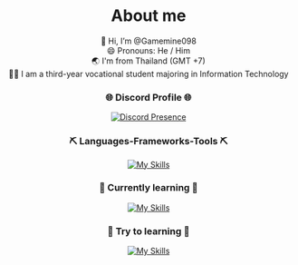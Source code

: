 <div align="center">

<h1>About me</h1>

👋 Hi, I’m @Gamemine098
<br/>
😄 Pronouns: He / Him
<br/>
🌏 I'm from Thailand (GMT +7)
<br/>
🧑‍🎓 I am a third-year vocational student majoring in Information Technology

### 🌐 Discord Profile 🌐
[![Discord Presence](https://lanyard.cnrad.dev/api/594483633662984192?bg=1a1b26&borderRadius=10px&hideDiscrim=true&showDisplayName=true&hideActivity=whenNotUsed)](https://discord.com/users/594483633662984192)

### ⛏️ Languages-Frameworks-Tools ⛏️
[![My Skills](https://skillicons.dev/icons?i=html,css,tailwindcss,bootstrap,mysql,vscode)](https://skillicons.dev)

### 🧭 Currently learning 🧭
[![My Skills](https://skillicons.dev/icons?i=js,ts,php,laravel,react,py,pr,ps,ae)](https://skillicons.dev)

### 🤯 Try to learning 🤯
[![My Skills](https://skillicons.dev/icons?i=java,kotlin,lua)](https://skillicons.dev)

</div>
